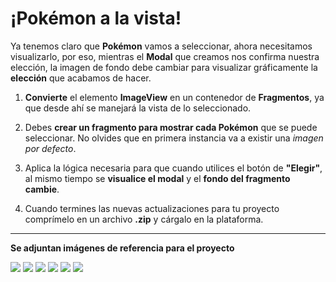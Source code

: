 # ¡Pokémon a la vista!

Ya tenemos claro que __Pokémon__ vamos a seleccionar, ahora necesitamos visualizarlo, por eso, mientras el __Modal__ que creamos nos confirma nuestra elección, la imagen de fondo debe cambiar para visualizar gráficamente la __elección__ que acabamos de hacer.

1. __Convierte__ el elemento __ImageView__ en un contenedor de __Fragmentos__, ya que desde ahí se manejará la vista de lo seleccionado.

2. Debes __crear un fragmento para mostrar cada Pokémon__ que se puede seleccionar. No olvides que en primera instancia va a existir una _imagen por defecto_.

3. Aplica la lógica necesaria para que cuando utilices el botón de __"Elegir"__, al mismo tiempo se __visualice el modal__ y el __fondo del fragmento cambie__.

4. Cuando termines las nuevas actualizaciones para tu proyecto comprímelo en un archivo __.zip__ y cárgalo en la plataforma.

----------
__Se adjuntan imágenes de referencia para el proyecto__

![](https://i.imgur.com/lQWSs06.png)
![](https://i.imgur.com/GM3L4dm.png)
![](https://i.imgur.com/brHyliM.png)
![](https://i.imgur.com/pzKKmgM.png)
![](https://i.imgur.com/DR3rhnL.png)
![](https://i.imgur.com/NcJAUxP.png)